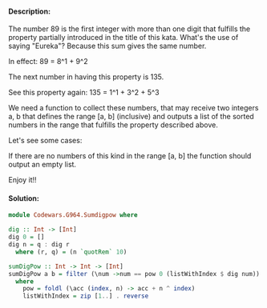 #### Description:

The number 89 is the first integer with more than one digit that fulfills the property partially introduced in the title of this kata. What's the use of saying "Eureka"? Because this sum gives the same number.

In effect: 89 = 8^1 + 9^2

The next number in having this property is 135.

See this property again: 135 = 1^1 + 3^2 + 5^3

We need a function to collect these numbers, that may receive two integers a, b that defines the range [a, b] (inclusive) and outputs a list of the sorted numbers in the range that fulfills the property described above.

Let's see some cases:

If there are no numbers of this kind in the range [a, b] the function should output an empty list.

Enjoy it!!


#### Solution:

```Haskell
module Codewars.G964.Sumdigpow where

dig :: Int -> [Int]
dig 0 = []
dig n = q : dig r
  where (r, q) = (n `quotRem` 10)

sumDigPow :: Int -> Int -> [Int]
sumDigPow a b = filter (\num ->num == pow 0 (listWithIndex $ dig num)) [a..b]
  where
    pow = foldl (\acc (index, n) -> acc + n ^ index)
    listWithIndex = zip [1..] . reverse
```
